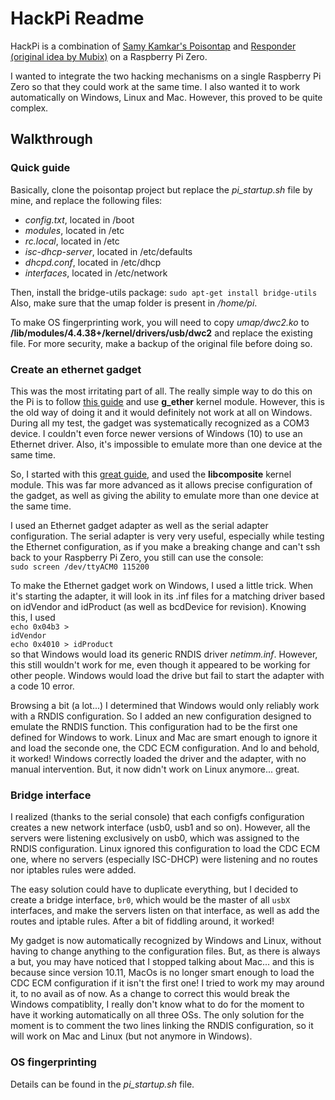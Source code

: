 <h1>HackPi Readme</h1>

HackPi is a combination of <a href="https://samy.pl/poisontap/">Samy Kamkar's Poisontap</a> and <a href="https://zone13.io/post/Raspberry-Pi-Zero-for-credential-snagging/">Responder (original idea by Mubix)</a> on a Raspberry Pi Zero.

I wanted to integrate the two hacking mechanisms on a single Raspberry Pi Zero so that they could work at the same time. I also wanted it to work automatically on Windows, Linux and Mac. However, this proved to be quite complex.

<h2>Walkthrough</h2>
<h3>Quick guide</h3>
Basically, clone the poisontap project but replace the <i>pi_startup.sh</i> file by mine, and replace the following files:
<ul>
<li><i>config.txt</i>, located in /boot</li>
<li><i>modules</i>, located in /etc</li>
<li><i>rc.local</i>, located in /etc</li>
<li><i>isc-dhcp-server</i>, located in /etc/defaults</li>
<li><i>dhcpd.conf</i>, located in /etc/dhcp</li>
<li><i>interfaces</i>, located in /etc/network</li>
</ul>

Then, install the bridge-utils package:
`sudo apt-get install bridge-utils`
Also, make sure that the umap folder is present in <i>/home/pi</i>.

To make OS fingerprinting work, you will need to copy <i>umap/dwc2.ko</i> to <b>/lib/modules/4.4.38+/kernel/drivers/usb/dwc2</b> and replace the existing file. For more security, make a backup of the original file before doing so.

<h3>Create an ethernet gadget</h3>

This was the most irritating part of all. The really simple way to do this on the Pi is to follow <a href="https://learn.adafruit.com/turning-your-raspberry-pi-zero-into-a-usb-gadget/ethernet-gadget">this guide</a> and use <b>g_ether</b> kernel module. However, this is the old way of doing it and it would definitely not work at all on Windows. During all my test, the gadget was systematically recognized as a COM3 device. I couldn't even force newer versions of Windows (10) to use an Ethernet driver. Also, it's impossible to emulate more than one device at the same time.

So, I started with this <a href="http://isticktoit.net/?p=1383">great guide</a>, and used the <b>libcomposite</b> kernel module. This was far more advanced as it allows precise configuration of the gadget, as well as giving the ability to emulate more than one device at the same time.

I used an Ethernet gadget adapter as well as the serial adapter configuration. The serial adapter is very very useful, especially while testing the Ethernet configuration, as if you make a breaking change and can't ssh back to your Raspberry Pi Zero, you still can use the console: <br/>
<code>sudo screen /dev/ttyACM0 115200</code>

To make the Ethernet gadget work on Windows, I used a little trick. When it's starting the adapter, it will look in its .inf files for a matching driver based on idVendor and idProduct (as well as bcdDevice for revision). Knowing this, I used <br/>
<code>echo 0x04b3 > idVendor</code><br/>
<code>echo 0x4010 > idProduct</code><br/>
so that Windows would load its generic RNDIS driver <i>netimm.inf</i>.
However, this still wouldn't work for me, even though it appeared to be working for other people. Windows would load the drive but fail to start the adapter with a code 10 error.

Browsing a bit (a lot...) I determined that Windows would only reliably work with a RNDIS configuration. So I added an new configuration designed to emulate the RNDIS function. This configuration had to be the first one defined for Windows to work. Linux and Mac are smart enough to ignore it and load the seconde one, the CDC ECM configuration.
And lo and behold, it worked! Windows correctly loaded the driver and the adapter, with no manual intervention. But, it now didn't work on Linux anymore... great.

<h3>Bridge interface</h3>

I realized (thanks to the serial console) that each configfs configuration creates a new network interface (usb0, usb1 and so on). However, all the servers were listening exclusively on usb0, which was assigned to the RNDIS configuration. Linux ignored this configuration to load the CDC ECM one, where no servers (especially ISC-DHCP) were listening and no routes nor iptables rules were added.

The easy solution could have to duplicate everything, but I decided to create a bridge interface, <code>br0</code>, which would be the master of all <code>usbX</code> interfaces, and make the servers listen on that interface, as well as add the routes and iptable rules.
After a bit of fiddling around, it worked! 

My gadget is now automatically recognized by Windows and Linux, without having to change anything to the configuration files. But, as there is always a but, you may have noticed that I stopped talking about Mac... and this is because since version 10.11, MacOs is no longer smart enough to load the CDC ECM configuration if it isn't the first one! I tried to work my may around it, to no avail as of now. As a change to correct this would break the Windows compatiblity, I really don't know what to do for the moment to have it working automatically on all three OSs. The only solution for the moment is to comment the two lines linking the RNDIS configuration, so it will work on Mac and Linux (but not anymore in Windows).

<h3>OS fingerprinting</h3>

Details can be found in the <i>pi_startup.sh</i> file.
